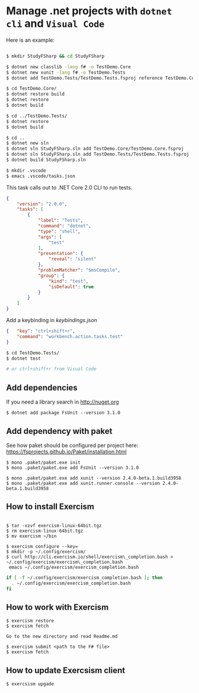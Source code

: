 # Manage .net projects with ```dotnet cli``` and ```Visual Code```

Here is an example:

```bash

$ mkdir StudyFSharp && cd StudyFSharp

$ dotnet new classlib -lang f# -o TestDemo.Core
$ dotnet new xunit -lang f# -o TestDemo.Tests
$ dotnet add TestDemo.Tests/TestDemo.Tests.fsproj reference TestDemo.Core/TestDemo.Core.fsproj

$ cd TestDemo.Core/
$ dotnet restore build
$ dotnet restore
$ dotnet build

$ cd ../TestDemo.Tests/
$ dotnet restore
$ dotnet build

$ cd ..
$ dotnet new sln
$ dotnet sln StudyFSharp.sln add TestDemo.Core/TestDemo.Core.fsproj
$ dotnet sln StudyFSharp.sln add TestDemo.Tests/TestDemo.Tests.fsproj
$ dotnet build StudyFSharp.sln

$ mkdir .vscode
$ emacs .vscode/tasks.json
```

This task calls out to .NET Core 2.0 CLI to run tests.
```json
{
    "version": "2.0.0",
    "tasks": [
        {
            "label": "Tests",
            "command": "dotnet",
            "type": "shell",
            "args": [
                "test"
            ],
            "presentation": {
                "reveal": "silent"
            },
            "problemMatcher": "$msCompile",
            "group": {
                "kind": "test",
                "isDefault": true
            }
        }
    ]
}
```

Add a keybinding in _keybindings.json_

```json
{   "key": "ctrl+shift+r",
    "command": "workbench.action.tasks.test"
}
```

```bash
$ cd TestDemo.Tests/
$ dotnet test

# or ctrl+shift+r from Visual Code
```

## Add dependencies

If you need a library search in http://nuget.org

```plain
$ dotnet add package FsUnit --version 3.1.0
```

## Add dependency with paket

See how paket should be configured per project here: https://fsprojects.github.io/Paket/installation.html

```plain
$ mono .paket/paket.exe init
$ mono .paket/paket.exe add FsUnit --version 3.1.0

$ mono .paket/paket.exe add xunit --version 2.4.0-beta.1.build3958
$ mono .paket/paket.exe add xunit.runner.console --version 2.4.0-beta.1.build3958
```

## How to install Exercism

```plain

$ tar -xzvf exercism-linux-64bit.tgz
$ rm exercism-linux-64bit.tgz
$ mv exercism ~/bin

$ exercism configure --key=
$ mkdir -p ~/.config/exercism/
$ curl http://cli.exercism.io/shell/exercism\_completion.bash > ~/.config/exercism/exercism\_completion.bash
 emacs ~/.config/exercism/exercism_completion.bash
```

```bash
if [ -f ~/.config/exercism/exercism_completion.bash ]; then
  . ~/.config/exercism/exercism_completion.bash
fi
```

## How to work with Exercism

```plain
$ exercism restore
$ exercism fetch

Go to the new directory and read Readme.md

$ exercism submit <path to the F# file>
$ exercism fetch
```

## How to update Exercsism client

```plain
$ exercsism upgade
```